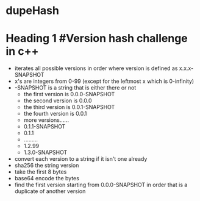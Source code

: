 # dupeHash
# Heading 1 #Version hash challenge in c++

* iterates all possible versions in order where version is defined as x.x.x-SNAPSHOT  
* x's are integers from 0-99 (except for the leftmost x which is 0-infinity)  
* -SNAPSHOT is a string that is either there or not  
  * the first version is 0.0.0-SNAPSHOT  
  * the second version is 0.0.0  
  * the third version is 0.0.1-SNAPSHOT  
  * the fourth version is 0.0.1  
  * more versions......  
  * 0.1.1-SNAPSHOT  
  * 0.1.1  
  * .........  
  * 1.2.99  
  * 1.3.0-SNAPSHOT  
* convert each version to a string if it isn't one already
* sha256 the string version
* take the first 8 bytes
* base64 encode the bytes
* find the first version starting from 0.0.0-SNAPSHOT in order that is a duplicate of another version
